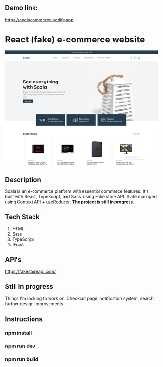 ## Demo link:
https://scalacommerce.netlify.app

# React (fake) e-commerce website 
![Thumbnail1](https://github.com/rakic997/scala/blob/main/preview.png)

## Description
Scala is an e-commerce platform with essential commerce features. It's built with React, TypeScript, and Sass, using Fake store API. State managed using Context API + useReducer. **The project is still in progress**.

## Tech Stack
1. HTML
2. Sass
3. TypeScript
4. React

## API's
https://fakestoreapi.com/

## Still in progress
Things I'm looking to work on: Checkout page, notification system, search, further design improvements...

## Instructions

### npm install
### npm run dev
### npm run build
